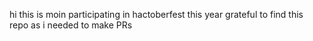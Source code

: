 hi this is moin participating in hactoberfest this year
grateful to find this repo as i needed to make PRs 